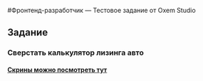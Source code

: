 #Фронтенд-разработчик — Тестовое задание от Oxem Studio
## Задание
### Cверстать калькулятор лизинга авто
#### [Скрины можно посмотреть тут](https://drive.google.com/drive/folders/1FN6jjjmFk1McQY1WAA1HWJHFL7Niof7K)
